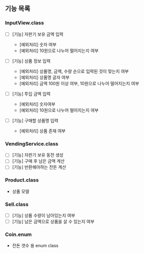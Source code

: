 ## 기능 목록

### InputView.class
- [ ] [기능] 자판기 보유 금액 입력
  - [예외처리] 숫자 여부 
  - [예외처리] 10원으로 나누어 떨어지는지 여부

- [ ] [기능] 상품 정보 입력
  - [예외처리] 상품명, 금액, 수량 순으로 입력된 것이 맞는지 여부
  - [예외처리] 상품명 글자 여부
  - [예외처리] 금액 100원 이상 여부, 10원으로 나누어 떨어지는지 여부

- [ ] [기능] 투입 금액 입력
  - [예외처리] 숫자여부
  - [예외처리] 10원으로 나누어 떨어지는지 여부

- [ ] [기능] 구매할 상품명 입력
  - [예외처리] 상품 존재 여부

### VendingService.class
- [ ] [기능] 자판기 보유 동전 생성
- [ ] [기능] 구매 후 남은 금액 계산
- [ ] [기능] 반환해야하는 잔돈 계산

### Product.class
- 상품 모델

### Sell.class
- [ ] [기능] 상품 수량이 남아있는지 여부
- [ ] [기능] 남은 금액으로 상품을 살 수 있는지 여부

### Coin.enum
- 잔돈 갯수 용 enum class